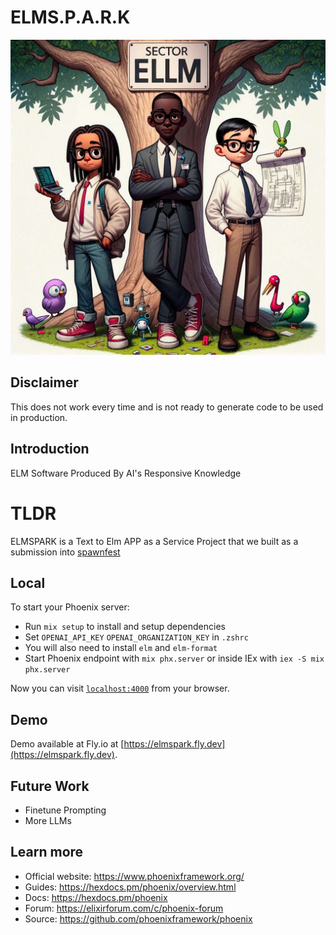 # ELMS.P.A.R.K
![sector_elm](IMG_20231029_183141.jpg)
## Disclaimer
This does not work every time and is not ready to generate code to be used in production. 
## Introduction
ELM
Software
Produced By
AI's
Responsive
Knowledge
# TLDR 
ELMSPARK is a Text to Elm APP as a Service Project that we built as a submission into [spawnfest](https://spawnfest.org)

## Local

To start your Phoenix server:

  * Run `mix setup` to install and setup dependencies
  * Set `OPENAI_API_KEY` `OPENAI_ORGANIZATION_KEY` in `.zshrc`
  * You will also need to install `elm` and `elm-format`
  * Start Phoenix endpoint with `mix phx.server` or inside IEx with `iex -S mix phx.server`

Now you can visit [`localhost:4000`](http://localhost:4000) from your browser.

## Demo
Demo available at Fly.io at [https://elmspark.fly.dev](https://elmspark.fly.dev).



## Future Work
- Finetune Prompting
- More LLMs

## Learn more

  * Official website: https://www.phoenixframework.org/
  * Guides: https://hexdocs.pm/phoenix/overview.html
  * Docs: https://hexdocs.pm/phoenix
  * Forum: https://elixirforum.com/c/phoenix-forum
  * Source: https://github.com/phoenixframework/phoenix
